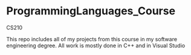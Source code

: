 # ProgrammingLanguages_Course
CS210

This repo includes all of my projects from this course in my software engineering degree.
All work is mostly done in C++ and in Visual Studio
